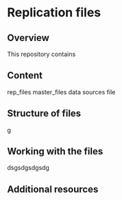 Replication files
================

Overview
--------

This repository contains

Content
-------

rep_files
master_files
data sources file

Structure of files
------------------

g

Working with the files
----------------------

dsgsdgsdgsdg

Additional resources
----------------------



